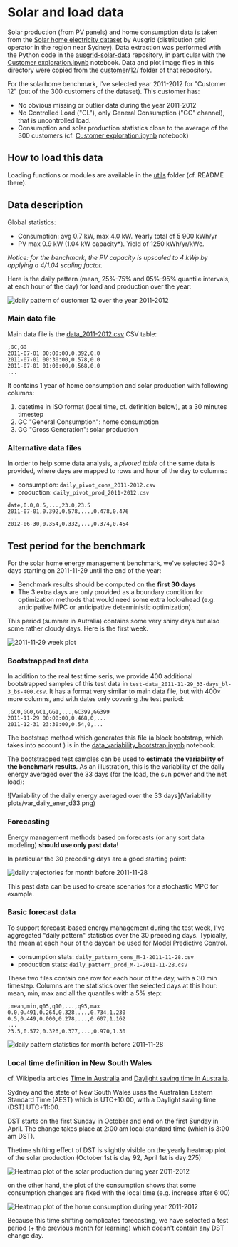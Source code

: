 # Solar and load data

Solar production (from PV panels) and home consumption data is taken from the
[Solar home electricity dataset](http://www.ausgrid.com.au/Common/About-us/Corporate-information/Data-to-share/Solar-home-electricity-data.aspx) by Ausgrid (distribution grid operator in the region near Sydney).
Data extraction was performed with the Python code in the
[ausgrid-solar-data](https://github.com/pierre-haessig/ausgrid-solar-data) repository,
in particular with the [Customer exploration.ipynb](https://github.com/pierre-haessig/ausgrid-solar-data/blob/master/Customer%20exploration.ipynb) notebook.
Data and plot image files in this directory were copied from the [customer/12/]( https://github.com/pierre-haessig/ausgrid-solar-data/tree/master/customer/12) folder of that repository.

For the solarhome benchmark, I've selected year 2011-2012 for "Customer 12" (out of the 300 customers of the dataset). This customer has:

* No obvious missing or outlier data during the year 2011-2012
* No Controlled Load ("CL"), only General Consumption ("GC" channel), that is uncontrolled load.
* Consumption and solar production statistics close to the average of the 300 customers (cf. [Customer exploration.ipynb](https://github.com/pierre-haessig/ausgrid-solar-data/blob/master/Customer%20exploration.ipynb) notebook)

## How to load this data

Loading functions or modules are available in the [utils](../utils) folder
(cf. README there).

## Data description

Global statistics:

* Consumption: avg 0.7 kW, max 4.0 kW. Yearly total of 5 900 kWh/yr
* PV max 0.9 kW (1.04 kW capacity\*). Yield of 1250 kWh/yr/kWc.

*Notice: for the benchmark, the PV capacity is upscaled to 4 kWp by applying a 4/1.04 scaling factor.*

Here is the daily pattern (mean, 25%-75% and 05%-95% quantile intervals, at each hour of the day) for load and production over the year:

![daily pattern of customer 12 over the year 2011-2012](daily_pattern_2011-2012.png)

### Main data file

Main data file is the [data_2011-2012.csv](data_2011-2012.csv) CSV table:

```
,GC,GG
2011-07-01 00:00:00,0.392,0.0
2011-07-01 00:30:00,0.578,0.0
2011-07-01 01:00:00,0.568,0.0
...
```

It contains 1 year of home consumption and solar production with following columns:

1. datetime in ISO format (local time, cf. definition below), at a 30 minutes timestep
2. GC "General Consumption": home consumption
3. GG "Gross Generation": solar production

### Alternative data files

In order to help some data analysis, a *pivoted table* of the same data is provided, where days are mapped to rows and hour of the day to columns:

* consumption: `daily_pivot_cons_2011-2012.csv`
* production: `daily_pivot_prod_2011-2012.csv`

```
date,0.0,0.5,...,23.0,23.5
2011-07-01,0.392,0.578,...,0.478,0.476
...
2012-06-30,0.354,0.332,...,0.374,0.454
```

## Test period for the benchmark

For the solar home energy management benchmark, we've selected 30+3 days starting on 2011-11-29 until the end of the year:

*  Benchmark results should be computed on the **first 30 days**
* The 3 extra days are only provided as a boundary condition for optimization methods that would need some extra look-ahead (e.g. anticipative MPC or anticipative deterministic optimization).

This period (summer in Autralia) contains some very shiny days but also some rather cloudy days. Here is the first week.

![2011-11-29 week plot](data_week_2011-11-29.png)

### Bootstrapped test data

In addition to the real test time seris, we provide 400 additional bootstrapped samples of this test data  in `test-data_2011-11-29_33-days_bl-3_bs-400.csv`.
It has a format very similar to main data file, but with 400× more columns, and with dates only covering the test period:

```
,GC0,GG0,GC1,GG1,...,GC399,GG399
2011-11-29 00:00:00,0.468,0,...
2011-12-31 23:30:00,0.54,0,...
```

The bootstrap method which generates this file (a block bootstrap, which takes into account ) is in the
[data_variability_bootstrap.ipynb](data_variability_bootstrap.ipynb) notebook.

The bootstrapped test samples can be used to **estimate the variability of the benchmark results**. As an illustration, this is the variability of the daily energy  averaged over the 33 days (for the load, the sun power and the net load):

![Variability of the daily energy averaged over the 33 days](Variability plots/var_daily_ener_d33.png)

### Forecasting

Energy management methods based on forecasts (or any sort data  modeling) **should use only past data**!

In particular the 30 preceding days are a good starting point:

![daily trajectories for month before 2011-11-28 ](daily_traj_M-1-2011-11-28.png)

This past data can be used to create scenarios for a stochastic MPC for example.

### Basic forecast data

To support forecast-based energy management during the test week, I've aggregated "daily pattern" statistics over the 30 preceding days. Typically, the mean at each hour of the daycan be used for Model Predictive Control.

* consumption stats: `daily_pattern_cons_M-1-2011-11-28.csv`
* production stats: `daily_pattern_prod_M-1-2011-11-28.csv`

These two files contain one row for each hour of the day, with a 30 min timestep.
Columns are the statistics over the selected days at this hour:
mean, min, max and all the quantiles with a 5% step:
```
,mean,min,q05,q10,...,q95,max
0.0,0.491,0.264,0.328,...,0.734,1.230
0.5,0.449,0.000,0.278,...,0.607,1.162
...
23.5,0.572,0.326,0.377,...,0.970,1.30
```

![daily pattern statistics for month before 2011-11-28 ](daily_pattern_prod_M-1-2011-11-28.png)

### Local time definition in New South Wales

cf. Wikipedia articles [Time in Australia](https://en.wikipedia.org/wiki/Time_in_Australia)
and [Daylight saving time in Australia](https://en.wikipedia.org/wiki/Daylight_saving_time_in_Australia).

Sydney and the state of New South Wales uses the Australian Eastern Standard Time (AEST) which is UTC+10:00, with a Daylight saving time (DST) UTC+11:00.

DST starts on the first Sunday in October and end on the first Sunday in April. The change takes place at 2:00 am local standard time (which is 3:00 am DST).

Thetime shifting effect of DST is slightly visible on the yearly heatmap plot of the solar production (October 1st is day 92, April 1st is day 275):

![Heatmap plot of the solar production during year 2011-2012 ](daily_pivot_prod_2011-2012.png)

on the other hand, the plot of the consumption shows that some consumption changes are fixed with the local time (e.g. increase after 6:00)

![Heatmap plot of the home consumption during year 2011-2012 ](daily_pivot_cons_2011-2012.png)

Because this time shifting complicates forecasting, we have selected a test period (+ the previous month for learning) which doesn't contain any DST change day.
